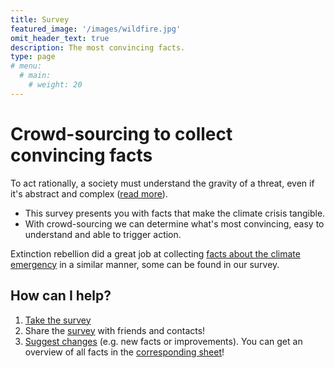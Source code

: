 ```yaml
---
title: Survey
featured_image: '/images/wildfire.jpg'
omit_header_text: true
description: The most convincing facts.
type: page
# menu:
  # main:
    # weight: 20
---
```


# Crowd-sourcing to collect convincing facts

To act rationally, a society must understand the gravity of a threat, even if it's abstract and complex ([read more](/what-else/motivation)).

* This survey presents you with facts that make the climate crisis tangible.
* With crowd-sourcing we can determine what's most convincing, easy to understand and able to trigger action.

Extinction rebellion did a great job at collecting [facts about the climate emergency](https://rebellion.earth/the-truth/the-emergency/) in a similar manner, some can be found in our survey.

## How can I help?
1. [Take the survey](https://docs.google.com/forms/d/e/1FAIpQLSdL1DjIJ_4j4xsrA4iigE7z1Tcd9hazOVFnCTycAuQoLpmRaA/viewform)
2. Share the [survey](https://docs.google.com/forms/d/e/1FAIpQLSdL1DjIJ_4j4xsrA4iigE7z1Tcd9hazOVFnCTycAuQoLpmRaA/viewform) with friends and contacts!
3. [Suggest changes](mailto:survey@reasn.de) (e.g. new facts or improvements). You can get an overview of all facts in the [corresponding sheet](https://docs.google.com/spreadsheets/d/16UcYOsweT1B-35Ael-9zmczslDZYcX7agBU0IgR3Bng)!
